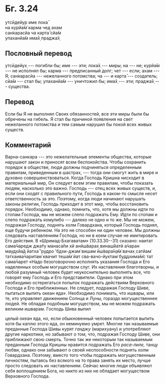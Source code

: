 # Бг. 3.24
утсӣдейур име лока̄<br/>
на курйа̄м̇ карма чед ахам<br/>
сан̇карасйа ча карта̄ сйа̄м<br/>
упаханйа̄м има̄х̣ праджа̄х̣
## Пословный перевод

утсӣдейух̣ --- погибли бы; име --- эти; лока̄х̣ --- миры; на --- не; курйа̄м
--- не исполнял бы; карма --- предписанный долг; чет --- если; ахам ---
Я; сан̇карасйа --- нежеланного потомства; ча --- и карта̄ --- создатель;
сйа̄м --- стал бы; упаханйа̄м --- уничтожил бы; има̄х̣ --- эти; праджа̄х̣ ---
существа.

## Перевод

Если бы Я не выполнял Своих обязанностей, все эти миры были бы обречены
на гибель. Я стал бы причиной появления на свет нежеланного потомства и
тем самым нарушил бы покой всех живых существ.

## Комментарий

Варна-санкара --- это нежелательные элементы общества, которые нарушают
закон и приносят всем беспокойства. Чтобы сохранить порядок в обществе,
люди должны подчиняться определенным правилам, приведенным в шастрах,
--- тогда они смогут жить в мире и духовно совершенствоваться. Когда
Господь Кришна нисходит в материальный мир, Он следует всем этим
правилам, чтобы показать людям, насколько это важно. Господь --- отец
всех живых существ, и, если они сходят с правильного пути, Господь в
каком-то смысле несет ответственность за это. Поэтому, когда люди
начинают нарушать законы религии, Господь приходит в этот мир, чтобы
восстановить порядок. Необходимо, однако, помнить, что, хотя мы должны
идти по стопам Господа, мы не можем слепо подражать Ему. Идти по стопам
и слепо подражать комулибо --- далеко не одно и то же. Мы не можем,
подражая Господу, поднять холм Говардхана, который Господь поднял, еще
будучи ребенком. На это не способен ни один человек. Мы должны следовать
наставлениям Господа, но ни в коем случае не имитировать Его действия. В
«Шримад-Бхагаватам» (10.33.30--31) сказано: наитат сама̄чаредж джа̄ту
манаса̄пи хй анӣш́варах̣ винаш́йатй а̄чаран мауд̣хйа̄д йатха̄ 'рудро 'бдхи-джам̇
вишам ӣш́вара̄н̣а̄м̇ вачах̣ сатйам̇ татхаива̄чаритам̇ квачит теша̄м̇ йат
сва-вачо-йуктам̇ буддхима̄м̇с тат сама̄чарет «Надо безоговорочно исполнять
указания Господа и Его наделенных особым могуществом слуг. Их
наставления благотворны, и любой разумный человек будет неукоснительно
выполнять все, что говорят ему Господь и Его представители. Однако при
этом необходимо остерегаться попыток подражать действиям Верховного
Господа и Его приближенных. Не следует, подражая Господу Шиве, пытаться
выпить океан яда». Необходимо понимать, что ишвары, или те, кто
управляет движением Солнца и Луны, гораздо могущественнее людей. Не
обладая подобным могуществом, мы не можем подражать великим ишварам.
Господь Шива выпил

целый океан яда, но, если обыкновенный человек попытается выпить хотя бы
каплю этого яда, он неминуемо умрет. Многие так называемые преданные
Господа Шивы курят *ганджу* (марихуану) и употребляют другие наркотики,
но забывают о том, что, подражая Господу Шиве, они приближают свою
смерть. Точно так же некоторым так называемым преданным Господа Кришны
нравится подражать Его *раса-лиле,* танцу любви, однако они забывают о
своей неспособности поднять холм Говардхана. Поэтому, вместо того чтобы
подражать могущественным личностям, пытаясь без всякого на то права
занять их место, лучше просто следовать их наставлениям. Сейчас многие
люди объявляют себя воплощением Бога, но никто из них не обладает
могуществом Верховного Господа.
